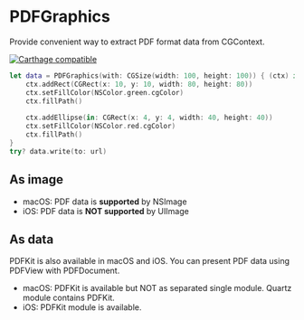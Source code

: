 # PDFGraphics

Provide convenient way to extract PDF format data from CGContext.

[![Carthage compatible](https://img.shields.io/badge/Carthage-compatible-4BC51D.svg?style=flat)](https://github.com/Carthage/Carthage)

```swift
let data = PDFGraphics(with: CGSize(width: 100, height: 100)) { (ctx) in
    ctx.addRect(CGRect(x: 10, y: 10, width: 80, height: 80))
    ctx.setFillColor(NSColor.green.cgColor)
    ctx.fillPath()
    
    ctx.addEllipse(in: CGRect(x: 4, y: 4, width: 40, height: 40))
    ctx.setFillColor(NSColor.red.cgColor)
    ctx.fillPath()
}
try? data.write(to: url)
```

## As image

- macOS: PDF data is **supported** by NSImage
- iOS: PDF data is **NOT supported** by UIImage


## As data

PDFKit is also available in macOS and iOS. You can present PDF data using PDFView with PDFDocument.

- macOS: PDFKit is available but NOT as separated single module. Quartz module contains PDFKit.
- iOS: PDFKit module is available.
